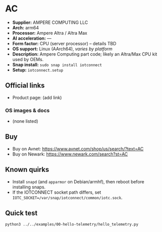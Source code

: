 # AC

- **Supplier:** AMPERE COMPUTING LLC
- **Arch:** arm64
- **Processor:** Ampere Altra / Altra Max
- **AI acceleration:** —
- **Form factor:** CPU (server processor) – details TBD
- **OS support:** Linux (AArch64), *varies by platform*
- **Description:** Ampere Computing part code; likely an Altra/Max CPU kit used by OEMs.
- **Snap install:** `sudo snap install iotconnect`
- **Setup:** `iotconnect.setup`

## Official links
- Product page: (add link)

### OS images & docs
- (none listed)

## Buy
- Buy on Avnet: https://www.avnet.com/shop/us/search/?text=AC
- Buy on Newark: https://www.newark.com/search?st=AC

## Known quirks
- Install `snapd` (and `apparmor` on Debian/armhf), then reboot before installing snaps.
- If the IOTCONNECT socket path differs, set `IOTC_SOCKET=/var/snap/iotconnect/common/iotc.sock`.

## Quick test
```bash
python3 ../../examples/00-hello-telemetry/hello_telemetry.py
```
